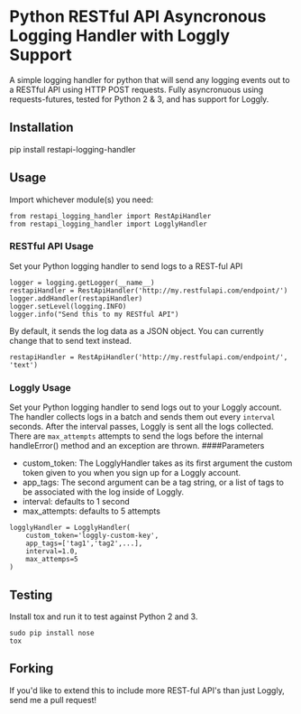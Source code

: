 # Python RESTful API Asyncronous Logging Handler with Loggly Support
A simple logging handler for python that will send any logging events out to a
RESTful API using HTTP POST requests. Fully asyncronuous using requests-futures,
tested for Python 2 & 3, and has support for Loggly.

## Installation
pip install restapi-logging-handler

## Usage
Import whichever module(s) you need:
```
from restapi_logging_handler import RestApiHandler
from restapi_logging_handler import LogglyHandler
```

### RESTful API Usage
Set your Python logging handler to send logs to a REST-ful API
```
logger = logging.getLogger(__name__)
restapiHandler = RestApiHandler('http://my.restfulapi.com/endpoint/')
logger.addHandler(restapiHandler)
logger.setLevel(logging.INFO)
logger.info("Send this to my RESTful API")
```

By default, it sends the log data as a JSON object. You can currently change
that to send text instead.
```
restapiHandler = RestApiHandler('http://my.restfulapi.com/endpoint/', 'text')
```

### Loggly Usage
Set your Python logging handler to send logs out to your Loggly account. The
handler collects logs in a batch and sends them out every `interval` seconds.
After the interval passes, Loggly is sent all the logs collected. There are
`max_attempts` attempts to send the logs before the internal handleError() method
and an exception are thrown.
####Parameters
- custom_token: The LogglyHandler takes as its first argument the custom token given to you
when you sign up for a Loggly account.
- app_tags: The second argument can be a tag string,
or a list of tags to be associated with the log inside of Loggly.
- interval: defaults to 1 second
- max_attempts: defaults to 5 attempts

```
logglyHandler = LogglyHandler(
    custom_token='loggly-custom-key',
    app_tags=['tag1','tag2',...],
    interval=1.0,
    max_attemps=5
)
```


## Testing
Install tox and run it to test against Python 2 and 3.
```
sudo pip install nose
tox
```

## Forking
If you'd like to extend this to include more REST-ful API's than just Loggly,
send me a pull request!
